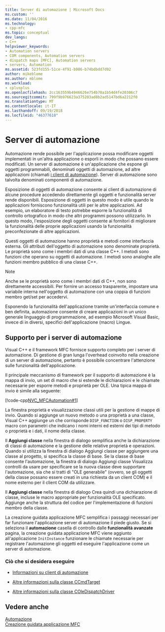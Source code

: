 ```yaml
---
title: Server di automazione | Microsoft Docs
ms.custom: ''
ms.date: 11/04/2016
ms.technology:
- cpp-mfc
ms.topic: conceptual
dev_langs:
- C++
helpviewer_keywords:
- Automation servers
- COM components, Automation servers
- dispatch maps [MFC], Automation servers
- servers, Automation
ms.assetid: 523fd155-51ce-4f91-b986-b74bdbdd7d92
author: mikeblome
ms.author: mblome
ms.workload:
- cplusplus
ms.openlocfilehash: 2cc163559b4946626e754b70a1b54d4fe20306c7
ms.sourcegitcommit: 799f9b976623a375203ad8b2ad5147bd6a2212f0
ms.translationtype: MT
ms.contentlocale: it-IT
ms.lasthandoff: 09/19/2018
ms.locfileid: "46377618"
---
```

# <a name="automation-servers"></a>Server di automazione

Automazione rende possibile per l'applicazione possa modificare oggetti implementati in un'altra applicazione o esporli in modo che possano essere modificati. Un server di automazione è un'applicazione che espone gli oggetti programmabili, denominati oggetti di automazione, ad altre applicazioni (chiamati [i client di automazione](../mfc/automation-clients.md)). Server di automazione sono talvolta denominati componenti di automazione.

Esposizione di oggetti di automazione consente ai client di automazione di alcune procedure accedendo direttamente gli oggetti e funzionalità server rende disponibili. Esposizione di oggetti in questo modo è utile quando le applicazioni forniscono funzionalità utili per le altre applicazioni. Ad esempio, un elaboratore di testo potrebbe esporre la funzionalità di controllo ortografico in modo che altri programmi possono utilizzarlo. In questo modo, l'esposizione degli oggetti consente ai fornitori di migliorare la funzionalità delle proprie applicazioni usando la funzionalità preconfezionate di altre applicazioni.

Questi oggetti di automazione hanno proprietà e metodi come interfaccia esterna. Gli attributi dell'oggetto di automazione sono denominate proprietà. Le proprietà sono come i membri dati di una classe C++. I metodi sono funzioni che operano su oggetti di automazione. I metodi sono analoghe alle funzioni membro pubblico di una classe C++.

> [!NOTE]
>  Anche se le proprietà sono come i membri dati di C++, non sono direttamente accessibili. Per fornire un accesso trasparente, impostare una variabile interna nell'oggetto di automazione con una coppia di funzioni membro get/set per accedervi.

Esponendo la funzionalità dell'applicazione tramite un'interfaccia comune e ben definita, automazione consente di creare applicazioni in un unico generale linguaggio di programmazione, ad esempio Microsoft Visual Basic, invece di in diversi, specifici dell'applicazione (macro) Lingue.

##  <a name="_core_support_for_automation_servers"></a> Supporto per i server di automazione

Visual C++ e il framework MFC fornisce supporto completo per i server di automazione. Di gestione di gran lunga l'overhead coinvolto nella creazione di un server di automazione, pertanto è possibile concentrare l'attenzione sulle funzionalità dell'applicazione.

Il principale meccanismo di framework per il supporto di automazione è la mappa di invio, un set di macro che si estende le dichiarazioni e le chiamate necessarie per esporre metodi e proprietà per OLE. Una tipica mappa di invio è simile alla seguente:

[!code-cpp[NVC_MFCAutomation#1](../mfc/codesnippet/cpp/automation-servers_1.cpp)]

La finestra proprietà e visualizzazione classi utili per la gestione di mappe di invio. Quando si aggiunge un nuovo metodo o una proprietà a una classe, Visual C++ aggiunge un che corrisponde `DISP_FUNCTION` o `DISP_PROPERTY` macro con parametri che indicano i nomi interni ed esterni dei tipi di metodo o proprietà e i dati, il nome della classe.

Il **Aggiungi classe** nella finestra di dialogo semplifica anche la dichiarazione di classi di automazione e la gestione delle relative proprietà e operazioni. Quando si utilizza la finestra di dialogo Aggiungi classe per aggiungere una classe al progetto, si specifica la classe di base. Se la classe di base consente l'automazione, la finestra di dialogo Aggiungi classe Visualizza controlli da usare per specificare se la nuova classe deve supportare l'automazione, sia che si tratti di "OLE generabile" (ovvero, se gli oggetti della classe possano essere creati in una richiesta da un client COM) e il nome esterno per il client COM da utilizzare.

Il **Aggiungi classe** nella finestra di dialogo Crea quindi una dichiarazione di classe, incluse le macro appropriate per funzionalità OLE specificato. Aggiunge anche la struttura del codice per l'implementazione di funzioni membro della classe.

La creazione guidata applicazione MFC semplifica i passaggi necessari per far funzionare l'applicazione server di automazione il piede giusto. Se si seleziona il **automazione** casella di controllo dalle **funzionalità avanzate** pagina, la creazione guidata applicazione MFC viene aggiunto all'applicazione `InitInstance` funzionare le chiamate necessarie per registrare l'automazione gli oggetti ed eseguire l'applicazione come un server di automazione.

### <a name="what-do-you-want-to-do"></a>Ciò che si desidera eseguire

- [Informazioni su client di automazione](../mfc/automation-clients.md)

- [Altre informazioni sulla classe CCmdTarget](../mfc/reference/ccmdtarget-class.md)

- [Altre informazioni sulla classe COleDispatchDriver](../mfc/reference/coledispatchdriver-class.md)

## <a name="see-also"></a>Vedere anche

[Automazione](../mfc/automation.md)<br/>
[Creazione guidata applicazione MFC](../mfc/reference/mfc-application-wizard.md)

